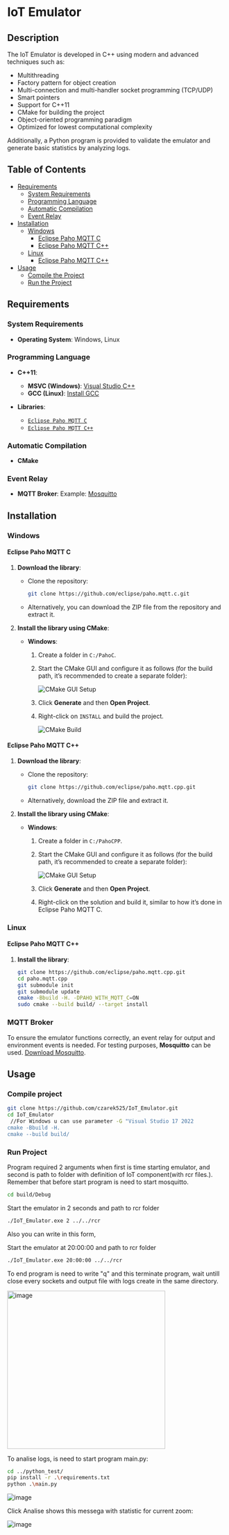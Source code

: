 # IoT Emulator

## Description

The IoT Emulator is developed in C++ using modern and advanced techniques such as:
- Multithreading
- Factory pattern for object creation
- Multi-connection and multi-handler socket programming (TCP/UDP)
- Smart pointers
- Support for C++11
- CMake for building the project
- Object-oriented programming paradigm
- Optimized for lowest computational complexity

Additionally, a Python program is provided to validate the emulator and generate basic statistics by analyzing logs.

## Table of Contents

- [Requirements](#requirements)
  - [System Requirements](#system-requirements)
  - [Programming Language](#programming-language)
  - [Automatic Compilation](#automatic-compilation)
  - [Event Relay](#event-relay)
- [Installation](#installation)
  - [Windows](#windows)
    - [Eclipse Paho MQTT C](#eclipse-paho-mqtt-c)
    - [Eclipse Paho MQTT C++](#eclipse-paho-mqtt-c++)
  - [Linux](#linux)
    - [Eclipse Paho MQTT C++](#eclipse-paho-mqtt-c++)
- [Usage](#usage)
  - [Compile the Project](#compile-the-project)
  - [Run the Project](#run-the-project)

## Requirements

### System Requirements

- **Operating System**: Windows, Linux

### Programming Language

- **C++11**:
  - **MSVC (Windows)**: [Visual Studio C++](https://visualstudio.microsoft.com/downloads/)
  - **GCC (Linux)**: [Install GCC](https://www.geeksforgeeks.org/how-to-install-gcc-compiler-on-linux/)

- **Libraries**:
  - [`Eclipse Paho MQTT C`](https://github.com/eclipse/paho.mqtt.c)
  - [`Eclipse Paho MQTT C++`](https://github.com/eclipse/paho.mqtt.cpp)

### Automatic Compilation

- **CMake**

### Event Relay

- **MQTT Broker**: Example: [Mosquitto](https://mosquitto.org/)

## Installation

### Windows

#### Eclipse Paho MQTT C

1. **Download the library**:
   - Clone the repository:
     ```bash
     git clone https://github.com/eclipse/paho.mqtt.c.git
     ```
   - Alternatively, you can download the ZIP file from the repository and extract it.

2. **Install the library using CMake**:
   - **Windows**:
     1. Create a folder in `C:/PahoC`.
     2. Start the CMake GUI and configure it as follows (for the build path, it’s recommended to create a separate folder):
        
        ![CMake GUI Setup](https://github.com/user-attachments/assets/2d0feb8e-58e5-40d8-861b-eeab61109b63)

     3. Click **Generate** and then **Open Project**.
     4. Right-click on `INSTALL` and build the project.

        ![CMake Build](https://github.com/user-attachments/assets/39319eb4-ae5c-492f-b278-397334167511)

#### Eclipse Paho MQTT C++

1. **Download the library**:
   - Clone the repository:
     ```bash
     git clone https://github.com/eclipse/paho.mqtt.cpp.git
     ```
   - Alternatively, download the ZIP file and extract it.

2. **Install the library using CMake**:
   - **Windows**:
     1. Create a folder in `C:/PahoCPP`.
     2. Start the CMake GUI and configure it as follows (for the build path, it’s recommended to create a separate folder):
        
        ![CMake GUI Setup](https://github.com/user-attachments/assets/c9c3009d-2174-4011-9862-e538ebc9a574)

     3. Click **Generate** and then **Open Project**.
     4. Right-click on the solution and build it, similar to how it’s done in Eclipse Paho MQTT C.

### Linux

#### Eclipse Paho MQTT C++

1. **Install the library**:
    ```bash
    git clone https://github.com/eclipse/paho.mqtt.cpp.git
    cd paho.mqtt.cpp
    git submodule init
    git submodule update
    cmake -Bbuild -H. -DPAHO_WITH_MQTT_C=ON
    sudo cmake --build build/ --target install
    ```

### MQTT Broker

To ensure the emulator functions correctly, an event relay for output and environment events is needed. For testing purposes, **Mosquitto** can be used. [Download Mosquitto](https://mosquitto.org/download/).

## Usage
### Compile project

  ```bash
  git clone https://github.com/czarek525/IoT_Emulator.git
  cd IoT_Emulator
   //For Windows u can use parameter -G "Visual Studio 17 2022
  cmake -Bbuild -H. 
  cmake --build build/
  ```
### Run Project

Program required 2 arguments when first is time starting emulator, and second is path to folder with definition of IoT component(with rcr files.).
Remember that before start program is need to start mosquitto.
    
  ```bash
  cd build/Debug
```
Start the emulator in 2 seconds and path to rcr folder
  ```bash
  ./IoT_Emulator.exe 2 ../../rcr 
  ```
Also you can write in this form,
    
Start the emulator at 20:00:00 and path to rcr folder
  ```bash
  ./IoT_Emulator.exe 20:00:00 ../../rcr 
  ```
To end program is need to write "q" and this terminate program, wait untill close every sockets  and output file with logs create in the same directory.

<img width="364" alt="image" src="https://github.com/user-attachments/assets/7c7ef730-36c1-49a5-939a-ffc7a1bfbeed">

To analise logs, is need to start program main.py:
  ```bash
  cd ../python_test/
  pip install -r .\requirements.txt
  python .\main.py
  ```

![image](https://github.com/user-attachments/assets/a235ab7a-4bed-49ee-868d-aafd0f3c6dc6)


Click Analise shows this messega with statistic for current zoom:


![image](https://github.com/user-attachments/assets/30cefc92-2e67-48d8-a98a-e457bb5d0da4)



